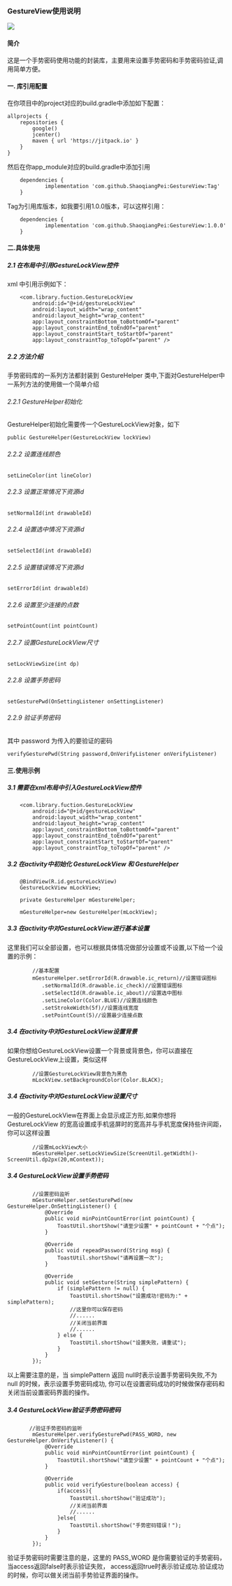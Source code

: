 
### GestureView使用说明
[![](https://jitpack.io/v/ShaoqiangPei/GestureView.svg)](https://jitpack.io/#ShaoqiangPei/GestureView)
#### 简介
这是一个手势密码使用功能的封装库，主要用来设置手势密码和手势密码验证,调用简单方便。

#### 一. 库引用配置
在你项目中的project对应的build.gradle中添加如下配置：
```
allprojects {
    repositories {
        google()
        jcenter()
        maven { url 'https://jitpack.io' }
    }
}
```
然后在你app_module对应的build.gradle中添加引用
```
	dependencies {
	        implementation 'com.github.ShaoqiangPei:GestureView:Tag'
	}
```
Tag为引用库版本，如我要引用1.0.0版本，可以这样引用：
```
	dependencies {
	        implementation 'com.github.ShaoqiangPei:GestureView:1.0.0'
	}
```
#### 二.具体使用
##### 2.1 在布局中引用GestureLockView控件
xml 中引用示例如下：
```
    <com.library.fuction.GestureLockView
        android:id="@+id/gestureLockView"
        android:layout_width="wrap_content"
        android:layout_height="wrap_content"
        app:layout_constraintBottom_toBottomOf="parent"
        app:layout_constraintEnd_toEndOf="parent"
        app:layout_constraintStart_toStartOf="parent"
        app:layout_constraintTop_toTopOf="parent" />
```
##### 2.2 方法介绍
手势密码库的一系列方法都封装到 GestureHelper 类中,下面对GestureHelper中一系列方法的使用做一个简单介绍
###### 2.2.1 GestureHelper初始化
GestureHelper初始化需要传一个GestureLockView对象，如下
```
public GestureHelper(GestureLockView lockView)
```
###### 2.2.2 设置连线颜色
```
setLineColor(int lineColor)
```
###### 2.2.3 设置正常情况下资源id
```
setNormalId(int drawableId)
```
###### 2.2.4 设置选中情况下资源id
```
setSelectId(int drawableId)
```
###### 2.2.5 设置错误情况下资源id
```
setErrorId(int drawableId)
```
###### 2.2.6 设置至少连接的点数
```
setPointCount(int pointCount)
```
###### 2.2.7 设置GestureLockView尺寸
```
setLockViewSize(int dp)
```
###### 2.2.8 设置手势密码
```
setGesturePwd(OnSettingListener onSettingListener)
```
###### 2.2.9 验证手势密码
其中 password 为传入的要验证的密码
``` 
verifyGesturePwd(String password,OnVerifyListener onVerifyListener)
```
#### 三.使用示例
##### 3.1 需要在xml布局中引入GestureLockView控件
```
    <com.library.fuction.GestureLockView
        android:id="@+id/gestureLockView"
        android:layout_width="wrap_content"
        android:layout_height="wrap_content"
        app:layout_constraintBottom_toBottomOf="parent"
        app:layout_constraintEnd_toEndOf="parent"
        app:layout_constraintStart_toStartOf="parent"
        app:layout_constraintTop_toTopOf="parent" />
```
##### 3.2 在activity中初始化 GestureLockView 和 GestureHelper
```
    @BindView(R.id.gestureLockView)
    GestureLockView mLockView;
    
    private GestureHelper mGestureHelper;
```
```
    mGestureHelper=new GestureHelper(mLockView);
```
##### 3.3 在activity中对GestureLockView进行基本设置
这里我们可以全部设置，也可以根据具体情况做部分设置或不设置,以下给一个设置的示例：
```
        //基本配置
        mGestureHelper.setErrorId(R.drawable.ic_return)//设置错误图标
           .setNormalId(R.drawable.ic_check)//设置错误图标
           .setSelectId(R.drawable.ic_about)//设置选中图标
           .setLineColor(Color.BLUE)//设置连线颜色
           .setStrokeWidth(5f)//设置连线宽度
           .setPointCount(5)//设置最少连接点数
```
##### 3.4 在activity中对GestureLockView设置背景
如果你想给GestureLockView设置一个背景或背景色，你可以直接在GestureLockView上设置，类似这样
```
        //设置GestureLockView背景色为黑色
        mLockView.setBackgroundColor(Color.BLACK);
```
##### 3.4 在activity中对GestureLockView设置尺寸
一般的GestureLockView在界面上会显示成正方形,如果你想将 GestureLockView 的宽高设置成手机竖屏时的宽高并与手机宽度保持些许间距，你可以这样设置
```
        //设置mLockView大小
        mGestureHelper.setLockViewSize(ScreenUtil.getWidth()-ScreenUtil.dp2px(20,mContext));
```
##### 3.4 GestureLockView设置手势密码
```
        //设置密码监听
        mGestureHelper.setGesturePwd(new GestureHelper.OnSettingListener() {
            @Override
            public void minPointCountError(int pointCount) {
                ToastUtil.shortShow("请至少设置" + pointCount + "个点");
            }

            @Override
            public void repeadPassword(String msg) {
                ToastUtil.shortShow("请再设置一次");
            }

            @Override
            public void setGesture(String simplePattern) {
                if (simplePattern != null) {
                    ToastUtil.shortShow("设置成功!密码为:" + simplePattern);
                    //这里你可以保存密码
                    //......
                    //关闭当前界面
                    //......
                } else {
                    ToastUtil.shortShow("设置失败，请重试");
                }
            }
        });
```
以上需要注意的是，当 simplePattern 返回 null时表示设置手势密码失败,不为 null 的时候，表示设置手势密码成功,
你可以在设置密码成功的时候做保存密码和关闭当前设置密码界面的操作。
##### 3.4 GestureLockView验证手势密码密码
```
       //验证手势密码的监听
        mGestureHelper.verifyGesturePwd(PASS_WORD, new GestureHelper.OnVerifyListener() {
            @Override
            public void minPointCountError(int pointCount) {
                ToastUtil.shortShow("请至少设置" + pointCount + "个点");
            }

            @Override
            public void verifyGesture(boolean access) {
                if(access){
                    ToastUtil.shortShow("验证成功");
                    //关闭当前界面
                    //......
                }else{
                    ToastUtil.shortShow("手势密码错误！");
                }
            }
        });
```
验证手势密码时需要注意的是，这里的 PASS_WORD 是你需要验证的手势密码，当access返回false时表示验证失败，
access返回true时表示验证成功.验证成功的时候，你可以做关闭当前手势验证界面的操作。








